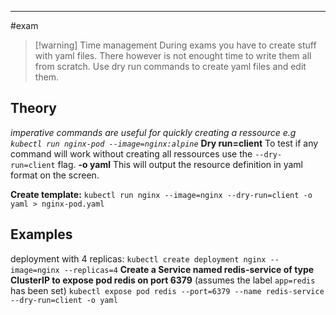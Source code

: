 ***
#exam

>[!warning] Time management
>During exams you have to create stuff with yaml files.
>There however is not enought time to write them all from scratch. Use dry run commands to create yaml files and edit them.


## Theory
*imperative commands  are useful for quickly creating a ressource e.g `kubectl run nginx-pod --image=nginx:alpine`*
**Dry run=client**
To test if any command will work without creating all ressources use the `--dry-run=client` flag.
**-o yaml**
This will output the resource definition in yaml format on the screen.

**Create template:**
`kubectl run nginx --image=nginx --dry-run=client -o yaml > nginx-pod.yaml`

## Examples
deployment with 4 replicas:
`kubectl create deployment nginx --image=nginx --replicas=4`
**Create a Service named redis-service of type ClusterIP to expose pod redis on port 6379**
(assumes the label `app=redis` has been set)
`kubectl expose pod redis --port=6379 --name redis-service --dry-run=client -o yaml`